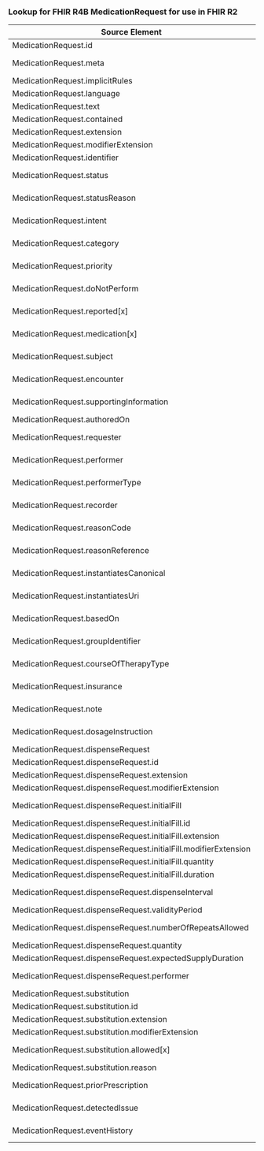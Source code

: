 ### Lookup for FHIR R4B MedicationRequest for use in FHIR R2

| Source Element | Usage | Target |
| -------------- | ----- | ------ |
| MedicationRequest.id | UseElementSameName | MedicationOrder.id |
| MedicationRequest.meta | UseExtension | http://hl7.org/fhir/4.3/StructureDefinition/extension-MedicationRequest.meta |
| MedicationRequest.implicitRules | UseElementSameName | MedicationOrder.implicitRules |
| MedicationRequest.language | UseElementSameName | MedicationOrder.language |
| MedicationRequest.text | UseElementSameName | MedicationOrder.text |
| MedicationRequest.contained | UseElementSameName | MedicationOrder.contained |
| MedicationRequest.extension | UseElementSameName | MedicationOrder.extension |
| MedicationRequest.modifierExtension | UseElementSameName | MedicationOrder.modifierExtension |
| MedicationRequest.identifier | UseElementSameName | MedicationOrder.identifier |
| MedicationRequest.status | UseExtension | http://hl7.org/fhir/4.3/StructureDefinition/extension-MedicationRequest.status |
| MedicationRequest.statusReason | UseExtension | http://hl7.org/fhir/4.3/StructureDefinition/extension-MedicationRequest.statusReason |
| MedicationRequest.intent | UseExtension | http://hl7.org/fhir/4.3/StructureDefinition/extension-MedicationRequest.intent |
| MedicationRequest.category | UseExtension | http://hl7.org/fhir/4.3/StructureDefinition/extension-MedicationRequest.category |
| MedicationRequest.priority | UseExtension | http://hl7.org/fhir/4.3/StructureDefinition/extension-MedicationRequest.priority |
| MedicationRequest.doNotPerform | UseExtension | http://hl7.org/fhir/4.3/StructureDefinition/extension-MedicationRequest.doNotPerform |
| MedicationRequest.reported[x] | UseExtension | http://hl7.org/fhir/4.3/StructureDefinition/extension-MedicationRequest.reported |
| MedicationRequest.medication[x] | UseExtension | http://hl7.org/fhir/4.3/StructureDefinition/extension-MedicationRequest.medication |
| MedicationRequest.subject | UseExtension | http://hl7.org/fhir/4.3/StructureDefinition/extension-MedicationRequest.subject |
| MedicationRequest.encounter | UseExtension | http://hl7.org/fhir/4.3/StructureDefinition/extension-MedicationRequest.encounter |
| MedicationRequest.supportingInformation | UseExtension | http://hl7.org/fhir/4.3/StructureDefinition/extension-MedicationRequest.supportingInformation |
| MedicationRequest.authoredOn | UseElementSameName | MedicationOrder.dateWritten |
| MedicationRequest.requester | UseExtension | http://hl7.org/fhir/4.3/StructureDefinition/extension-MedicationRequest.requester |
| MedicationRequest.performer | UseExtension | http://hl7.org/fhir/4.3/StructureDefinition/extension-MedicationRequest.performer |
| MedicationRequest.performerType | UseExtension | http://hl7.org/fhir/4.3/StructureDefinition/extension-MedicationRequest.performerType |
| MedicationRequest.recorder | UseExtension | http://hl7.org/fhir/4.3/StructureDefinition/extension-MedicationRequest.recorder |
| MedicationRequest.reasonCode | UseExtension | http://hl7.org/fhir/4.3/StructureDefinition/extension-MedicationRequest.reasonCode |
| MedicationRequest.reasonReference | UseExtension | http://hl7.org/fhir/4.3/StructureDefinition/extension-MedicationRequest.reasonReference |
| MedicationRequest.instantiatesCanonical | UseExtension | http://hl7.org/fhir/4.3/StructureDefinition/extension-MedicationRequest.instantiatesCanonical |
| MedicationRequest.instantiatesUri | UseExtension | http://hl7.org/fhir/4.3/StructureDefinition/extension-MedicationRequest.instantiatesUri |
| MedicationRequest.basedOn | UseExtension | http://hl7.org/fhir/4.3/StructureDefinition/extension-MedicationRequest.basedOn |
| MedicationRequest.groupIdentifier | UseExtension | http://hl7.org/fhir/4.3/StructureDefinition/extension-MedicationRequest.groupIdentifier |
| MedicationRequest.courseOfTherapyType | UseExtension | http://hl7.org/fhir/4.3/StructureDefinition/extension-MedicationRequest.courseOfTherapyType |
| MedicationRequest.insurance | UseExtension | http://hl7.org/fhir/4.3/StructureDefinition/extension-MedicationRequest.insurance |
| MedicationRequest.note | UseExtension | http://hl7.org/fhir/4.3/StructureDefinition/extension-MedicationRequest.note |
| MedicationRequest.dosageInstruction | UseExtension | http://hl7.org/fhir/4.3/StructureDefinition/extension-MedicationRequest.dosageInstruction |
| MedicationRequest.dispenseRequest | UseElementSameName | MedicationOrder.dispenseRequest |
| MedicationRequest.dispenseRequest.id | UseElementSameName | MedicationOrder.dispenseRequest.id |
| MedicationRequest.dispenseRequest.extension | UseElementSameName | MedicationOrder.dispenseRequest.extension |
| MedicationRequest.dispenseRequest.modifierExtension | UseElementSameName | MedicationOrder.dispenseRequest.modifierExtension |
| MedicationRequest.dispenseRequest.initialFill | UseExtension | http://hl7.org/fhir/4.3/StructureDefinition/extension-MedicationRequest.dispenseRequest.initialFill |
| MedicationRequest.dispenseRequest.initialFill.id | UseExtensionFromAncestor | - |
| MedicationRequest.dispenseRequest.initialFill.extension | UseExtensionFromAncestor | - |
| MedicationRequest.dispenseRequest.initialFill.modifierExtension | UseExtensionFromAncestor | - |
| MedicationRequest.dispenseRequest.initialFill.quantity | UseExtensionFromAncestor | - |
| MedicationRequest.dispenseRequest.initialFill.duration | UseExtensionFromAncestor | - |
| MedicationRequest.dispenseRequest.dispenseInterval | UseExtension | http://hl7.org/fhir/4.3/StructureDefinition/extension-MedicationRequest.dispenseRequest.dispenseInterval |
| MedicationRequest.dispenseRequest.validityPeriod | UseElementSameName | MedicationOrder.dispenseRequest.validityPeriod |
| MedicationRequest.dispenseRequest.numberOfRepeatsAllowed | UseExtension | http://hl7.org/fhir/4.3/StructureDefinition/extension-MedicationRequest.dispenseRequest.numberOfRepeatsAllowed |
| MedicationRequest.dispenseRequest.quantity | UseElementSameName | MedicationOrder.dispenseRequest.quantity |
| MedicationRequest.dispenseRequest.expectedSupplyDuration | UseElementSameName | MedicationOrder.dispenseRequest.expectedSupplyDuration |
| MedicationRequest.dispenseRequest.performer | UseExtension | http://hl7.org/fhir/4.3/StructureDefinition/extension-MedicationRequest.dispenseRequest.performer |
| MedicationRequest.substitution | UseElementSameName | MedicationOrder.substitution |
| MedicationRequest.substitution.id | UseElementSameName | MedicationOrder.substitution.id |
| MedicationRequest.substitution.extension | UseElementSameName | MedicationOrder.substitution.extension |
| MedicationRequest.substitution.modifierExtension | UseElementSameName | MedicationOrder.substitution.modifierExtension |
| MedicationRequest.substitution.allowed[x] | UseExtension | http://hl7.org/fhir/4.3/StructureDefinition/extension-MedicationRequest.substitution.allowed |
| MedicationRequest.substitution.reason | UseElementSameName | MedicationOrder.substitution.reason |
| MedicationRequest.priorPrescription | UseExtension | http://hl7.org/fhir/4.3/StructureDefinition/extension-MedicationRequest.priorPrescription |
| MedicationRequest.detectedIssue | UseExtension | http://hl7.org/fhir/4.3/StructureDefinition/extension-MedicationRequest.detectedIssue |
| MedicationRequest.eventHistory | UseExtension | http://hl7.org/fhir/4.3/StructureDefinition/extension-MedicationRequest.eventHistory |
